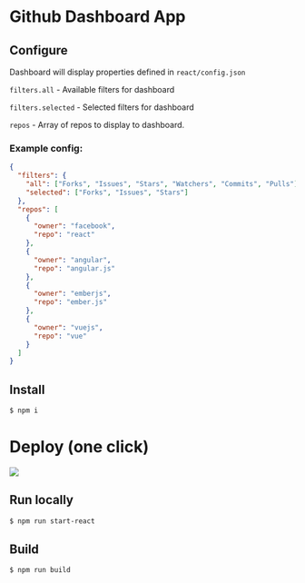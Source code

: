 # Github Dashboard App

## Configure

Dashboard will display properties defined in `react/config.json`

`filters.all` - Available filters for dashboard

`filters.selected` - Selected filters for dashboard

`repos` - Array of repos to display to dashboard.

### Example config:

```json
{
  "filters": {
    "all": ["Forks", "Issues", "Stars", "Watchers", "Commits", "Pulls"],
    "selected": ["Forks", "Issues", "Stars"]
  },
  "repos": [
    {
      "owner": "facebook",
      "repo": "react"
    },
    {
      "owner": "angular",
      "repo": "angular.js"
    },
    {
      "owner": "emberjs",
      "repo": "ember.js"
    },
    {
      "owner": "vuejs",
      "repo": "vue"
    }
  ]
}
```

## Install

```sh
$ npm i
```

# Deploy (one click)

<a href="https://app.netlify.com/start/deploy?repository=https://github.com/ovidubya/github-dashboard-app">
<img src="https://www.netlify.com/img/deploy/button.svg">
</a>

## Run locally

```sh
$ npm run start-react
```

## Build

```sh
$ npm run build
```
